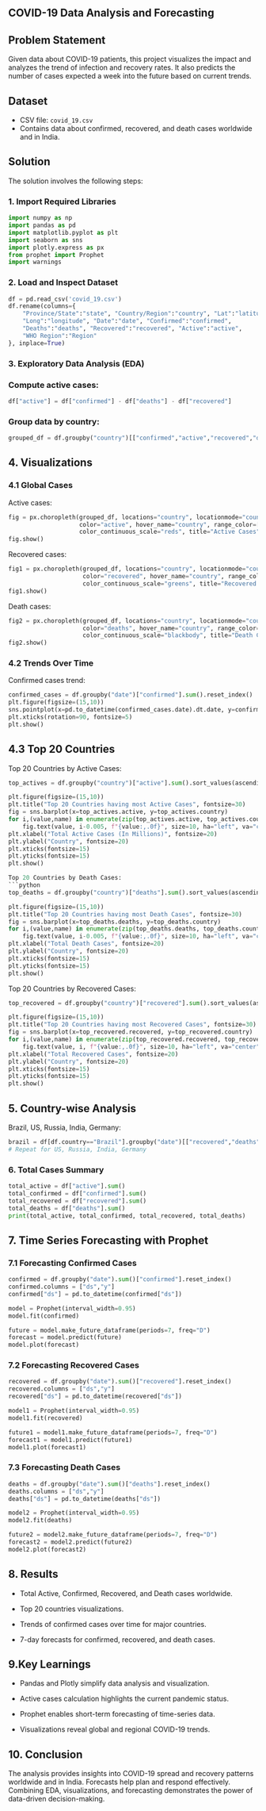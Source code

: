 ## COVID-19 Data Analysis and Forecasting

## Problem Statement
Given data about COVID-19 patients, this project visualizes the impact and analyzes the trend of infection and recovery rates. It also predicts the number of cases expected a week into the future based on current trends.

## Dataset
- CSV file: `covid_19.csv`
- Contains data about confirmed, recovered, and death cases worldwide and in India.

## Solution
The solution involves the following steps:

### 1. Import Required Libraries
```python
import numpy as np
import pandas as pd
import matplotlib.pyplot as plt
import seaborn as sns
import plotly.express as px
from prophet import Prophet
import warnings
```

### 2. Load and Inspect Dataset
```python
df = pd.read_csv('covid_19.csv')
df.rename(columns={
    "Province/State":"state", "Country/Region":"country", "Lat":"latitude",
    "Long":"longitude", "Date":"date", "Confirmed":"confirmed",
    "Deaths":"deaths", "Recovered":"recovered", "Active":"active",
    "WHO Region":"Region"
}, inplace=True)
```

### 3. Exploratory Data Analysis (EDA)
### **Compute active cases:**
```python
df["active"] = df["confirmed"] - df["deaths"] - df["recovered"]
```
### **Group data by country:**
```python
grouped_df = df.groupby("country")[["confirmed","active","recovered","deaths"]].sum().reset_index()
```
## 4. Visualizations
### **4.1 Global Cases**

Active cases:
```python
fig = px.choropleth(grouped_df, locations="country", locationmode="country names",
                    color="active", hover_name="country", range_color=[1,1500],
                    color_continuous_scale="reds", title="Active Cases")
fig.show()
```

Recovered cases:
```python
fig1 = px.choropleth(grouped_df, locations="country", locationmode="country names",
                     color="recovered", hover_name="country", range_color=[1,2500],
                     color_continuous_scale="greens", title="Recovered Cases")
fig1.show()
```
Death cases:
```python
fig2 = px.choropleth(grouped_df, locations="country", locationmode="country names",
                     color="deaths", hover_name="country", range_color=[1,4500],
                     color_continuous_scale="blackbody", title="Death Cases")
fig2.show()
```

### **4.2 Trends Over Time**

Confirmed cases trend:
```python
confirmed_cases = df.groupby("date")["confirmed"].sum().reset_index()
plt.figure(figsize=(15,10))
sns.pointplot(x=pd.to_datetime(confirmed_cases.date).dt.date, y=confirmed_cases.confirmed, color="r")
plt.xticks(rotation=90, fontsize=5)
plt.show()
```
## 4.3 Top 20 Countries

Top 20 Countries by Active Cases:
```python
top_actives = df.groupby("country")["active"].sum().sort_values(ascending=False).head(20).reset_index()

plt.figure(figsize=(15,10))
plt.title("Top 20 Countries having most Active Cases", fontsize=30)
fig = sns.barplot(x=top_actives.active, y=top_actives.country)
for i,(value,name) in enumerate(zip(top_actives.active, top_actives.country)):
    fig.text(value, i-0.005, f"{value:,.0f}", size=10, ha="left", va="center")
plt.xlabel("Total Active Cases (In Millions)", fontsize=20)
plt.ylabel("Country", fontsize=20)
plt.xticks(fontsize=15)
plt.yticks(fontsize=15)
plt.show()

Top 20 Countries by Death Cases:
```python
top_deaths = df.groupby("country")["deaths"].sum().sort_values(ascending=False).head(20).reset_index()

plt.figure(figsize=(15,10))
plt.title("Top 20 Countries having most Death Cases", fontsize=30)
fig = sns.barplot(x=top_deaths.deaths, y=top_deaths.country)
for i,(value,name) in enumerate(zip(top_deaths.deaths, top_deaths.country)):
    fig.text(value, i-0.005, f"{value:,.0f}", size=10, ha="left", va="center")
plt.xlabel("Total Death Cases", fontsize=20)
plt.ylabel("Country", fontsize=20)
plt.xticks(fontsize=15)
plt.yticks(fontsize=15)
plt.show()
```
Top 20 Countries by Recovered Cases:
```python
top_recovered = df.groupby("country")["recovered"].sum().sort_values(ascending=False).head(20).reset_index()

plt.figure(figsize=(15,10))
plt.title("Top 20 Countries having most Recovered Cases", fontsize=30)
fig = sns.barplot(x=top_recovered.recovered, y=top_recovered.country)
for i,(value,name) in enumerate(zip(top_recovered.recovered, top_recovered.country)):
    fig.text(value, i, f"{value:,.0f}", size=10, ha="left", va="center")
plt.xlabel("Total Recovered Cases", fontsize=20)
plt.ylabel("Country", fontsize=20)
plt.xticks(fontsize=15)
plt.yticks(fontsize=15)
plt.show()
```
## 5. Country-wise Analysis
Brazil, US, Russia, India, Germany:
```python
brazil = df[df.country=="Brazil"].groupby("date")[["recovered","deaths","confirmed","active"]].sum().reset_index()
# Repeat for US, Russia, India, Germany
```

### **6. Total Cases Summary**
```python
total_active = df["active"].sum()
total_confirmed = df["confirmed"].sum()
total_recovered = df["recovered"].sum()
total_deaths = df["deaths"].sum()
print(total_active, total_confirmed, total_recovered, total_deaths)
```

## 7. Time Series Forecasting with Prophet
### **7.1 Forecasting Confirmed Cases**
```python
confirmed = df.groupby("date").sum()["confirmed"].reset_index()
confirmed.columns = ["ds","y"]
confirmed["ds"] = pd.to_datetime(confirmed["ds"])

model = Prophet(interval_width=0.95)
model.fit(confirmed)

future = model.make_future_dataframe(periods=7, freq="D")
forecast = model.predict(future)
model.plot(forecast)
```

### **7.2 Forecasting Recovered Cases**
```python
recovered = df.groupby("date").sum()["recovered"].reset_index()
recovered.columns = ["ds","y"]
recovered["ds"] = pd.to_datetime(recovered["ds"])

model1 = Prophet(interval_width=0.95)
model1.fit(recovered)

future1 = model1.make_future_dataframe(periods=7, freq="D")
forecast1 = model1.predict(future1)
model1.plot(forecast1)
```

### **7.3 Forecasting Death Cases**
```python
deaths = df.groupby("date").sum()["deaths"].reset_index()
deaths.columns = ["ds","y"]
deaths["ds"] = pd.to_datetime(deaths["ds"])

model2 = Prophet(interval_width=0.95)
model2.fit(deaths)

future2 = model2.make_future_dataframe(periods=7, freq="D")
forecast2 = model2.predict(future2)
model2.plot(forecast2)
```
## 8. Results

- Total Active, Confirmed, Recovered, and Death cases worldwide.

- Top 20 countries visualizations.

- Trends of confirmed cases over time for major countries.

- 7-day forecasts for confirmed, recovered, and death cases.

## 9.Key Learnings

- Pandas and Plotly simplify data analysis and visualization.

- Active cases calculation highlights the current pandemic status.

- Prophet enables short-term forecasting of time-series data.

- Visualizations reveal global and regional COVID-19 trends.

## 10. Conclusion

The analysis provides insights into COVID-19 spread and recovery patterns worldwide and in India. Forecasts help plan and respond effectively. Combining EDA, visualizations, and forecasting demonstrates the power of data-driven decision-making.
